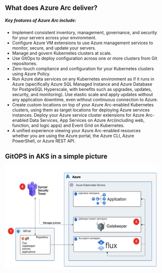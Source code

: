 ## What does Azure Arc deliver?
##### Key features of Azure Arc include:

 - Implement consistent inventory, management, governance, and security for your servers across your environment.
 - Configure Azure VM extensions to use Azure management services to monitor, secure, and update your servers. 
 - Manage and govern Kubernetes clusters at scale.
 - Use GitOps to deploy configuration across one or more clusters from Git repositories.
 - Zero-touch compliance and configuration for your Kubernetes clusters using Azure Policy.
 - Run Azure data services on any Kubernetes environment as if it runs in Azure (specifically Azure SQL Managed Instance and Azure Database for PostgreSQL Hyperscale, with benefits such as upgrades, updates, security, and monitoring). Use elastic scale and apply updates without any application downtime, even without continuous connection to Azure.
 - Create custom locations on top of your Azure Arc-enabled Kubernetes clusters, using them as target locations for deploying Azure services instances. Deploy your Azure service cluster extensions for Azure Arc-enabled Data Services, App Services on Azure Arc(including web, function, and logic apps) and Event Grid on Kubernetes.
 - A unified experience viewing your Azure Arc-enabled resources whether you are using the Azure portal, the Azure CLI, Azure PowerShell, or Azure REST API.

 ## GitOPS in AKS in a simple picture

 ![](/pic/gitopsinaks.jpg)
